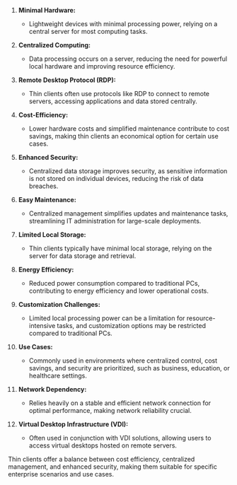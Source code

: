 1. **Minimal Hardware:**
    
    - Lightweight devices with minimal processing power, relying on a central server for most computing tasks.
2. **Centralized Computing:**
    
    - Data processing occurs on a server, reducing the need for powerful local hardware and improving resource efficiency.
3. **Remote Desktop Protocol (RDP):**
    
    - Thin clients often use protocols like RDP to connect to remote servers, accessing applications and data stored centrally.
4. **Cost-Efficiency:**
    
    - Lower hardware costs and simplified maintenance contribute to cost savings, making thin clients an economical option for certain use cases.
5. **Enhanced Security:**
    
    - Centralized data storage improves security, as sensitive information is not stored on individual devices, reducing the risk of data breaches.
6. **Easy Maintenance:**
    
    - Centralized management simplifies updates and maintenance tasks, streamlining IT administration for large-scale deployments.
7. **Limited Local Storage:**
    
    - Thin clients typically have minimal local storage, relying on the server for data storage and retrieval.
8. **Energy Efficiency:**
    
    - Reduced power consumption compared to traditional PCs, contributing to energy efficiency and lower operational costs.
9. **Customization Challenges:**
    
    - Limited local processing power can be a limitation for resource-intensive tasks, and customization options may be restricted compared to traditional PCs.
10. **Use Cases:**
    
    - Commonly used in environments where centralized control, cost savings, and security are prioritized, such as business, education, or healthcare settings.
11. **Network Dependency:**
    
    - Relies heavily on a stable and efficient network connection for optimal performance, making network reliability crucial.
12. **Virtual Desktop Infrastructure (VDI):**
    
    - Often used in conjunction with VDI solutions, allowing users to access virtual desktops hosted on remote servers.

Thin clients offer a balance between cost efficiency, centralized management, and enhanced security, making them suitable for specific enterprise scenarios and use cases.